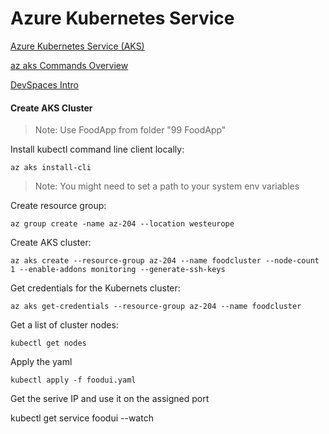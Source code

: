 # Azure Kubernetes Service

[Azure Kubernetes Service (AKS)](https://docs.microsoft.com/en-us/azure/aks/)

[az aks Commands Overview](https://docs.microsoft.com/en-us/cli/azure/aks?view=azure-cli-latest)

[DevSpaces Intro](https://docs.microsoft.com/en-us/azure/dev-spaces/quickstart-team-development)

#### Create AKS Cluster

> Note: Use FoodApp from folder "99 FoodApp"

Install kubectl command line client locally:

`az aks install-cli`

> Note: You might need to set a path to your system env variables

Create resource group:

`az group create -name az-204 --location westeurope`

Create AKS cluster:

`az aks create --resource-group az-204 --name foodcluster --node-count 1 --enable-addons monitoring --generate-ssh-keys`

Get credentials for the Kubernets cluster:

`az aks get-credentials --resource-group az-204 --name foodcluster`

Get a list of cluster nodes:

`kubectl get nodes`

Apply the yaml

`kubectl apply -f foodui.yaml`

Get the serive IP and use it on the assigned port

kubectl get service foodui --watch
